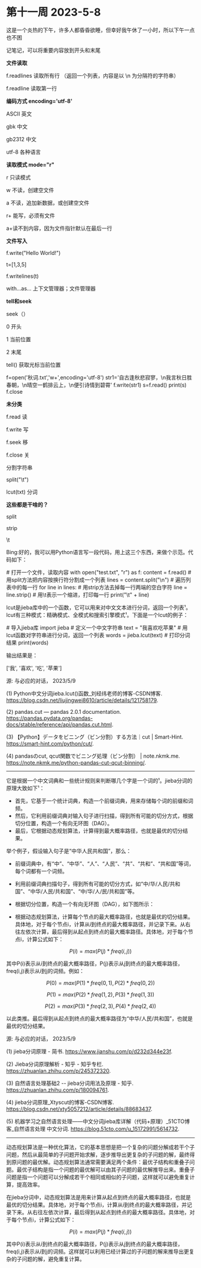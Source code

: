 # 第十一周 2023-5-8

这是一个炎热的下午，许多人都昏昏欲睡，但幸好我午休了一小时，所以下午一点也不困

记笔记，可以将重要内容放到开头和末尾

**文件读取**

f.readlines 读取所有行  （返回一个列表，内容是以 \n 为分隔符的字符串）

f.readline 读取第一行

**编码方式 encoding='utf-8'**

ASCII 英文

gbk 中文

gb2312 中文

utf-8 各种语言

**读取模式 mode="r"**

r 只读模式

w 不读，创建空文件

a 不读，追加新数据，或创建空文件

r+ 能写，必须有文件

a+读不到内容，因为文件指针默认在最后一行

**文件写入**

f.write("Hello World!")

t=[1,3,5]

f.writelines(t)

with...as... 上下文管理器；文件管理器

**tell和seek**

seek（）

0 开头

1 当前位置

2 末尾 

tell() 获取光标当前位置

f=open('秋词.txt','w+',encoding='utf-8') str1='自古逢秋悲寂寥，\n我言秋日胜春朝，\n晴空一鹤排云上，\n便引诗情到碧霄' f.write(str1) s=f.read() print(s) f.close

**未分类**

f.read 读

f.write 写

f.seek 移

f.close 关

分割字符串

split("\t") 

lcut(txt) 分词

**这些都是干啥的？**

split

strip

\t

Bing:好的，我可以用Python语言写一段代码，用上这三个东西，来做个示范。代码如下：

\# 打开一个文件，读取内容 with open("test.txt", "r") as f:    content = f.read() # 用split方法把内容按换行符分割成一个列表 lines = content.split("\n") # 遍历列表中的每一行 for line in lines:    # 用strip方法去掉每一行两端的空白字符    line = line.strip()    # 用\t表示一个缩进，打印每一行    print("\t" + line)

lcut是jieba库中的一个函数，它可以用来对中文文本进行分词，返回一个列表¹。lcut有三种模式：精确模式、全模式和搜索引擎模式¹。下面是一个lcut的例子：

\# 导入jieba库 import jieba # 定义一个中文字符串 text = "我喜欢吃苹果" # 用lcut函数对字符串进行分词，返回一个列表 words = jieba.lcut(text) # 打印分词结果 print(words)

输出结果是：

['我', '喜欢', '吃', '苹果']

源: 与必应的对话， 2023/5/9

(1) Python中文分词jieba.lcut()函数_刘经纬老师的博客-CSDN博客. https://blog.csdn.net/liujingwei8610/article/details/121758179.

(2) pandas.cut — pandas 2.0.1 documentation. https://pandas.pydata.org/pandas-docs/stable/reference/api/pandas.cut.html.

(3) 【Python】データをビニング（ビン分割）する方法｜cut | Smart-Hint. https://smart-hint.com/python/cut/.

(4) pandasのcut, qcut関数でビニング処理（ビン分割） | note.nkmk.me. https://note.nkmk.me/python-pandas-cut-qcut-binning/.

------

它是根据一个中文词典和一些统计规则来判断哪几个字是一个词的¹。jieba分词的原理大致如下¹：

- 首先，它基于一个统计词典，构造一个前缀词典，用来存储每个词的前缀和词频。
- 然后，它利用前缀词典对输入句子进行扫描，得到所有可能的切分方式，根据切分位置，构造一个有向无环图（DAG）。
- 最后，它根据动态规划算法，计算得到最大概率路径，也就是最优的切分结果。

举个例子，假设输入句子是“中华人民共和国”，那么：

- 前缀词典中，有“中”、“中华”、“人”、“人民”、“共”、“共和”、“共和国”等词，每个词都有一个词频。
- 利用前缀词典扫描句子，得到所有可能的切分方式，如“中/华/人民/共和国”、“中华/人民/共和国”、“中/华/人/民/共和国”等。
- 根据切分位置，构造一个有向无环图（DAG），如下图所示：

- 根据动态规划算法，计算每个节点的最大概率路径，也就是最优的切分结果。具体地，对于每个节点i，计算从i到终点的最大概率路径，并记录下来。从右往左依次计算，最后得到从起点到终点的最大概率路径。具体地，对于每个节点i，计算公式如下：

$$P(i) = max(P(j) * freq(i,j))$$

其中P(i)表示从i到终点的最大概率路径，P(j)表示从j到终点的最大概率路径，freq(i,j)表示从i到j的词频。例如：

$$P(0) = max(P(1) * freq(0,1), P(2) * freq(0,2))$$

$$P(1) = max(P(2) * freq(1,2), P(3) * freq(1,3))$$

$$P(2) = max(P(3) * freq(2,3), P(4) * freq(2,4))$$

以此类推。最后得到从起点到终点的最大概率路径为“中华/人民/共和国”，也就是最优的切分结果。

源: 与必应的对话， 2023/5/9

(1) jieba分词原理 - 简书. https://www.jianshu.com/p/d232d344e23f.

(2) Jieba分词原理解析 - 知乎 - 知乎专栏. https://zhuanlan.zhihu.com/p/245372320.

(3) 自然语言处理基础2 -- jieba分词用法及原理 - 知乎. https://zhuanlan.zhihu.com/p/180094761.

(4) jieba分词原理_Xtyscut的博客-CSDN博客. https://blog.csdn.net/xty5057212/article/details/88683437.

(5) 机器学习之自然语言处理——中文分词jieba库详解（代码+原理）_51CTO博客_自然语言处理 中文分词. https://blog.51cto.com/u_15172991/5614732.

------

动态规划算法是一种优化算法，它的基本思想是把一个复杂的问题分解成若干个子问题，然后从最简单的子问题开始求解，逐步推导出更复杂的子问题的解，最终得到原问题的最优解。动态规划算法通常需要满足两个条件：最优子结构和重叠子问题。最优子结构是指一个问题的最优解可以由其子问题的最优解推导出来。重叠子问题是指一个问题可以分解成若干个相同或相似的子问题，这样就可以避免重复计算，提高效率。

在jieba分词中，动态规划算法是用来计算从起点到终点的最大概率路径，也就是最优的切分结果。具体地，对于每个节点i，计算从i到终点的最大概率路径，并记录下来。从右往左依次计算，最后得到从起点到终点的最大概率路径。具体地，对于每个节点i，计算公式如下：

$$P(i) = max(P(j) * freq(i,j))$$

其中P(i)表示从i到终点的最大概率路径，P(j)表示从j到终点的最大概率路径，freq(i,j)表示从i到j的词频。这样就可以利用已经计算过的子问题的解来推导出更复杂的子问题的解，避免重复计算。